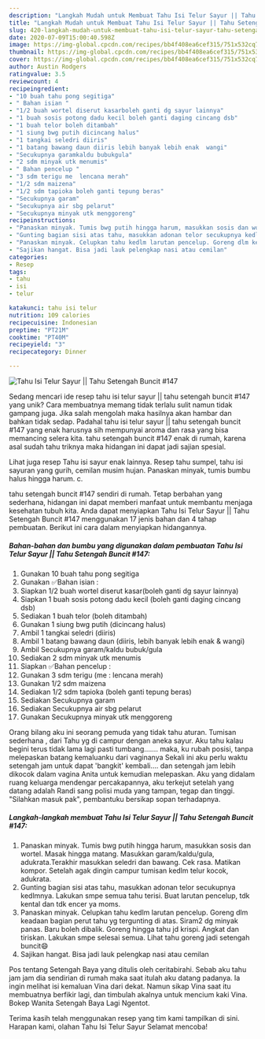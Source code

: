 ```yaml
---
description: "Langkah Mudah untuk Membuat Tahu Isi Telur Sayur || Tahu Setengah Buncit #147 Anti Gagal"
title: "Langkah Mudah untuk Membuat Tahu Isi Telur Sayur || Tahu Setengah Buncit #147 Anti Gagal"
slug: 420-langkah-mudah-untuk-membuat-tahu-isi-telur-sayur-tahu-setengah-buncit-147-anti-gagal
date: 2020-07-09T15:00:40.598Z
image: https://img-global.cpcdn.com/recipes/bb4f408ea6cef315/751x532cq70/tahu-isi-telur-sayur-tahu-setengah-buncit-147-foto-resep-utama.jpg
thumbnail: https://img-global.cpcdn.com/recipes/bb4f408ea6cef315/751x532cq70/tahu-isi-telur-sayur-tahu-setengah-buncit-147-foto-resep-utama.jpg
cover: https://img-global.cpcdn.com/recipes/bb4f408ea6cef315/751x532cq70/tahu-isi-telur-sayur-tahu-setengah-buncit-147-foto-resep-utama.jpg
author: Austin Rodgers
ratingvalue: 3.5
reviewcount: 4
recipeingredient:
- "10 buah tahu pong segitiga"
- " Bahan isian "
- "1/2 buah wortel diserut kasarboleh ganti dg sayur lainnya"
- "1 buah sosis potong dadu kecil boleh ganti daging cincang dsb"
- "1 buah telor boleh ditambah"
- "1 siung bwg putih dicincang halus"
- "1 tangkai seledri diiris"
- "1 batang bawang daun diiris lebih banyak lebih enak  wangi"
- "Secukupnya garamkaldu bubukgula"
- "2 sdm minyak utk menumis"
- " Bahan pencelup "
- "3 sdm terigu me  lencana merah"
- "1/2 sdm maizena"
- "1/2 sdm tapioka boleh ganti tepung beras"
- "Secukupnya garam"
- "Secukupnya air sbg pelarut"
- "Secukupnya minyak utk menggoreng"
recipeinstructions:
- "Panaskan minyak. Tumis bwg putih hingga harum, masukkan sosis dan wortel. Masak hingga matang. Masukkan garam/kaldu/gula, adukrata.Terakhir masukkan seledri dan bawang. Cek rasa. Matikan kompor. Setelah agak dingin campur tumisan kedlm telur kocok, adukrata."
- "Gunting bagian sisi atas tahu, masukkan adonan telor secukupnya kedlmnya. Lakukan smpe semua tahu terisi. Buat larutan pencelup, tdk kental dan tdk encer ya moms."
- "Panaskan minyak. Celupkan tahu kedlm larutan pencelup. Goreng dlm keadaan bagian perut tahu yg tergunting di atas. Siram2 dg minyak panas. Baru boleh dibalik. Goreng hingga tahu jd krispi. Angkat dan tiriskan. Lakukan smpe selesai semua. Lihat tahu goreng jadi setengah buncit😄"
- "Sajikan hangat. Bisa jadi lauk pelengkap nasi atau cemilan"
categories:
- Resep
tags:
- tahu
- isi
- telur

katakunci: tahu isi telur 
nutrition: 109 calories
recipecuisine: Indonesian
preptime: "PT21M"
cooktime: "PT40M"
recipeyield: "3"
recipecategory: Dinner

---
```



![Tahu Isi Telur Sayur || Tahu Setengah Buncit #147](https://img-global.cpcdn.com/recipes/bb4f408ea6cef315/751x532cq70/tahu-isi-telur-sayur-tahu-setengah-buncit-147-foto-resep-utama.jpg)

Sedang mencari ide resep tahu isi telur sayur || tahu setengah buncit #147 yang unik? Cara membuatnya memang tidak terlalu sulit namun tidak gampang juga. Jika salah mengolah maka hasilnya akan hambar dan bahkan tidak sedap. Padahal tahu isi telur sayur || tahu setengah buncit #147 yang enak harusnya sih mempunyai aroma dan rasa yang bisa memancing selera kita.
 tahu setengah buncit #147 enak di rumah, karena asal sudah tahu triknya maka hidangan ini dapat jadi sajian spesial.

Lihat juga resep Tahu isi sayur enak lainnya. Resep tahu sumpel, tahu isi sayuran yang gurih, cemilan musim hujan. Panaskan minyak, tumis bumbu halus hingga harum. c.


 tahu setengah buncit #147 sendiri di rumah. Tetap berbahan yang sederhana, hidangan ini dapat memberi manfaat untuk membantu menjaga kesehatan tubuh kita. Anda dapat menyiapkan Tahu Isi Telur Sayur || Tahu Setengah Buncit #147 menggunakan 17 jenis bahan dan 4 tahap pembuatan. Berikut ini cara dalam menyiapkan hidangannya.

<!--inarticleads1-->

##### Bahan-bahan dan bumbu yang digunakan dalam pembuatan Tahu Isi Telur Sayur || Tahu Setengah Buncit #147:

1. Gunakan 10 buah tahu pong segitiga
1. Gunakan  ✅Bahan isian :
1. Siapkan 1/2 buah wortel diserut kasar(boleh ganti dg sayur lainnya)
1. Siapkan 1 buah sosis potong dadu kecil (boleh ganti daging cincang dsb)
1. Sediakan 1 buah telor (boleh ditambah)
1. Gunakan 1 siung bwg putih (dicincang halus)
1. Ambil 1 tangkai seledri (diiris)
1. Ambil 1 batang bawang daun (diiris, lebih banyak lebih enak &amp; wangi)
1. Ambil Secukupnya garam/kaldu bubuk/gula
1. Sediakan 2 sdm minyak utk menumis
1. Siapkan  ✅Bahan pencelup :
1. Gunakan 3 sdm terigu (me : lencana merah)
1. Gunakan 1/2 sdm maizena
1. Sediakan 1/2 sdm tapioka (boleh ganti tepung beras)
1. Sediakan Secukupnya garam
1. Sediakan Secukupnya air sbg pelarut
1. Gunakan Secukupnya minyak utk menggoreng


Orang bilang aku ini seorang pemuda yang tidak tahu aturan. Tumisan sederhana , dari Tahu yg di campur dengan aneka sayur. Aku tahu kalau begini terus tidak lama lagi pasti tumbang……. maka, ku rubah posisi, tanpa melepaskan batang kemaluanku dari vaginanya Sekali ini aku perlu waktu setengah jam untuk dapat &#39;bangkit&#39; kembali…. dan setengah jam lebih dikocok dalam vagina Anita untuk kemudian melepaskan. Aku yang didalam ruang keluarga mendengar percakapannya, aku terkejut setelah yang datang adalah Randi sang polisi muda yang tampan, tegap dan tinggi. &#34;Silahkan masuk pak&#34;, pembantuku bersikap sopan terhadapnya. 

<!--inarticleads2-->

##### Langkah-langkah membuat Tahu Isi Telur Sayur || Tahu Setengah Buncit #147:

1. Panaskan minyak. Tumis bwg putih hingga harum, masukkan sosis dan wortel. Masak hingga matang. Masukkan garam/kaldu/gula, adukrata.Terakhir masukkan seledri dan bawang. Cek rasa. Matikan kompor. Setelah agak dingin campur tumisan kedlm telur kocok, adukrata.
1. Gunting bagian sisi atas tahu, masukkan adonan telor secukupnya kedlmnya. Lakukan smpe semua tahu terisi. Buat larutan pencelup, tdk kental dan tdk encer ya moms.
1. Panaskan minyak. Celupkan tahu kedlm larutan pencelup. Goreng dlm keadaan bagian perut tahu yg tergunting di atas. Siram2 dg minyak panas. Baru boleh dibalik. Goreng hingga tahu jd krispi. Angkat dan tiriskan. Lakukan smpe selesai semua. Lihat tahu goreng jadi setengah buncit😄
1. Sajikan hangat. Bisa jadi lauk pelengkap nasi atau cemilan


Pos tentang Setengah Baya yang ditulis oleh ceritabirahi. Sebab aku tahu jam jam dia sendirian di rumah maka saat itulah aku datang padanya. Ia ingin melihat isi kemaluan Vina dari dekat. Namun sikap Vina saat itu membuatnya berfikir lagi, dan timbulah akalnya untuk mencium kaki Vina. Bokep Wanita Setengah Baya Lagi Ngentot. 

Terima kasih telah menggunakan resep yang tim kami tampilkan di sini. Harapan kami, olahan Tahu Isi Telur Sayur  Selamat mencoba!
